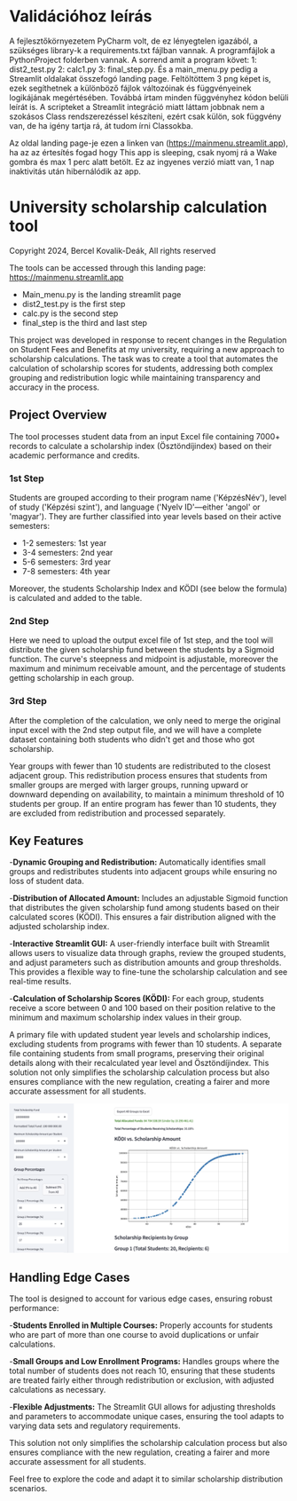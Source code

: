 # Validációhoz leírás
A fejlesztőkörnyezetem PyCharm volt, de ez lényegtelen igazából, a szükséges library-k a requirements.txt fájlban vannak. A programfájlok a PythonProject folderben vannak. A sorrend amit a program követ: 1: dist2_test.py 2: calc1.py 3: final_step.py. És a main_menu.py pedig a Streamlit oldalakat összefogó landing page. Feltöltöttem 3 png képet is, ezek segíthetnek a különböző fájlok változóinak és függvényeinek logikájának megértésében. Továbbá írtam minden függvényhez kódon belüli leírát is. A scripteket a Streamlit integráció miatt láttam jobbnak nem a szokásos Class rendszerezéssel készíteni, ezért csak külön, sok függvény van, de ha igény tartja rá, át tudom írni Classokba. 

Az oldal landing page-je ezen a linken van (https://mainmenu.streamlit.app), ha az az értesítés fogad hogy This app is sleeping, csak nyomj rá a Wake gombra és max 1 perc alatt betölt. Ez az ingyenes verzió miatt van, 1 nap inaktivitás után hibernálódik az app. 


# University scholarship calculation tool

Copyright 2024, Bercel Kovalik-Deák, All rights reserved

The tools can be accessed through this landing page: https://mainmenu.streamlit.app

- Main_menu.py is the landing streamlit page
- dist2_test.py is the first step
- calc.py is the second step
- final_step is the third and last step

This project was developed in response to recent changes in the Regulation on Student Fees and Benefits at my university, requiring a new approach to scholarship calculations. The task was to create a tool that automates the calculation of scholarship scores for students, addressing both complex grouping and redistribution logic while maintaining transparency and accuracy in the process.

## Project Overview
The tool processes student data from an input Excel file containing 7000+ records to calculate a scholarship index (Ösztöndíjindex) based on their academic performance and credits. 

### 1st Step
Students are grouped according to their program name ('KépzésNév'), level of study ('Képzési szint'), and language ('Nyelv ID'—either 'angol' or 'magyar'). They are further classified into year levels based on their active semesters: 
- 1-2 semesters: 1st year
- 3-4 semesters: 2nd year
- 5-6 semesters: 3rd year
- 7-8 semesters: 4th year

Moreover, the students Scholarship Index and KÖDI (see below the formula) is calculated and added to the table.

### 2nd Step
Here we need to upload the output excel file of 1st step, and the tool will distribute the given scholarship fund between the students by a Sigmoid function. The curve's steepness and midpoint is adjustable, moreover the maximum and minimum receivable amount, and the percentage of students getting scholarship in each group.

### 3rd Step
After the completion of the calculation, we only need to merge the original input excel with the 2nd step output file, and we will have a complete dataset containing both students who didn't get and those who got scholarship.

Year groups with fewer than 10 students are redistributed to the closest adjacent group. This redistribution process ensures that students from smaller groups are merged with larger groups, running upward or downward depending on availability, to maintain a minimum threshold of 10 students per group. If an entire program has fewer than 10 students, they are excluded from redistribution and processed separately.

## Key Features
-__Dynamic Grouping and Redistribution:__ Automatically identifies small groups and redistributes students into adjacent groups while ensuring no loss of student data.

-__Distribution of Allocated Amount:__ Includes an adjustable Sigmoid function that distributes the given scholarship fund among students based on their calculated scores (KÖDI). This ensures a fair distribution aligned with the adjusted scholarship index.

-__Interactive Streamlit GUI:__ A user-friendly interface built with Streamlit allows users to visualize data through graphs, review the grouped students, and adjust parameters such as distribution amounts and group thresholds. This provides a flexible way to fine-tune the scholarship calculation and see real-time results.

-__Calculation of Scholarship Scores (KÖDI):__ For each group, students receive a score between 0 and 100 based on their position relative to the minimum and maximum scholarship index values in their group.

A primary file with updated student year levels and scholarship indices, excluding students from programs with fewer than 10 students.
A separate file containing students from small programs, preserving their original details along with their recalculated year level and Ösztöndíjindex.
This solution not only simplifies the scholarship calculation process but also ensures compliance with the new regulation, creating a fairer and more accurate assessment for all students.

![Screenshot of the working application as preview.](Preview.png)

## Handling Edge Cases
The tool is designed to account for various edge cases, ensuring robust performance:

-__Students Enrolled in Multiple Courses:__ Properly accounts for students who are part of more than one course to avoid duplications or unfair calculations.

-__Small Groups and Low Enrollment Programs:__ Handles groups where the total number of students does not reach 10, ensuring that these students are treated fairly either through redistribution or exclusion, with adjusted calculations as necessary.

-__Flexible Adjustments:__ The Streamlit GUI allows for adjusting thresholds and parameters to accommodate unique cases, ensuring the tool adapts to varying data sets and regulatory requirements.

This solution not only simplifies the scholarship calculation process but also ensures compliance with the new regulation, creating a fairer and more accurate assessment for all students.


Feel free to explore the code and adapt it to similar scholarship distribution scenarios.
